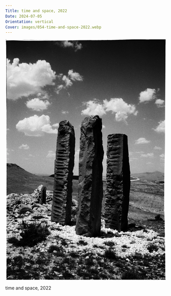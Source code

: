 ```yaml
---
Title: time and space, 2022
Date: 2024-07-05
Orientation: vertical
Cover: images/054-time-and-space-2022.webp
---
```


![time and space, 2022](images/054-time-and-space-2022@2x.webp)

time and space, 2022
